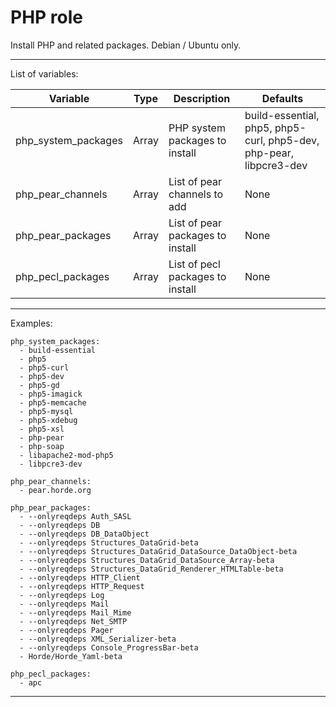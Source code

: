 PHP role
========

Install PHP and related packages. Debian / Ubuntu only.

---

List of variables:

<table>
  <thead>
    <tr>
      <th>Variable</th>
      <th>Type</th>
      <th>Description</th>
      <th>Defaults</th>
    </tr>
  </thead>
  <tbody>
    <tr>
      <td>php_system_packages</td>
      <td>Array</td>
      <td>PHP system packages to install</td>
      <td>build-essential, php5, php5-curl, php5-dev, php-pear, libpcre3-dev</td>
    </tr>
      <td>php_pear_channels</td>
      <td>Array</td>
      <td>List of pear channels to add</td>
      <td>None</td>
    </tr>
    <tr>
      <td>php_pear_packages</td>
      <td>Array</td>
      <td>List of pear packages to install</td>
      <td>None</td>
    </tr>
    <tr>
      <td>php_pecl_packages</td>
      <td>Array</td>
      <td>List of pecl packages to install</td>
      <td>None</td>
    </tr>
  </tbody>
</table>

---

Examples:

```
php_system_packages:
  - build-essential
  - php5
  - php5-curl
  - php5-dev
  - php5-gd
  - php5-imagick
  - php5-memcache
  - php5-mysql
  - php5-xdebug
  - php5-xsl
  - php-pear
  - php-soap
  - libapache2-mod-php5
  - libpcre3-dev

php_pear_channels:
  - pear.horde.org

php_pear_packages:
  - --onlyreqdeps Auth_SASL
  - --onlyreqdeps DB
  - --onlyreqdeps DB_DataObject
  - --onlyreqdeps Structures_DataGrid-beta
  - --onlyreqdeps Structures_DataGrid_DataSource_DataObject-beta
  - --onlyreqdeps Structures_DataGrid_DataSource_Array-beta
  - --onlyreqdeps Structures_DataGrid_Renderer_HTMLTable-beta
  - --onlyreqdeps HTTP_Client
  - --onlyreqdeps HTTP_Request
  - --onlyreqdeps Log
  - --onlyreqdeps Mail
  - --onlyreqdeps Mail_Mime
  - --onlyreqdeps Net_SMTP
  - --onlyreqdeps Pager
  - --onlyreqdeps XML_Serializer-beta
  - --onlyreqdeps Console_ProgressBar-beta
  - Horde/Horde_Yaml-beta

php_pecl_packages:
  - apc
```

---
